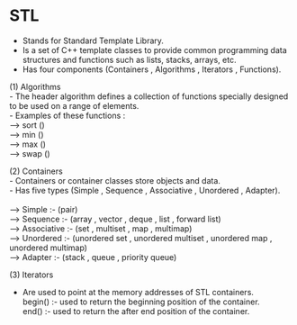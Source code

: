 # STL
 - Stands for Standard Template Library.
 - Is a set of C++ template classes to provide common programming data structures and functions such as lists, stacks, arrays, etc.
 - Has four components (Containers , Algorithms , Iterators , Functions).

 (1) Algorithms <br>
    - The header algorithm defines a collection of functions specially designed to be used on a range of elements.<br>
    - Examples of these functions : <br>
      --> sort ()<br>
      --> min ()<br>
      --> max ()<br>
      --> swap ()<br>
      
  (2) Containers <br>
    - Containers or container classes store objects and data.<br>
    - Has five types (Simple , Sequence , Associative , Unordered , Adapter).<br><br>
      --> Simple :- (pair) <br>
      --> Sequence :- (array , vector , deque , list , forward list)<br>
      --> Associative :- (set , multiset , map , multimap)<br>
      --> Unordered :- (unordered set , unordered multiset , unordered map , unordered multimap)<br>
      --> Adapter :- (stack , queue , priority queue)<br>
      
  (3) Iterators
  - Are used to point at the memory addresses of STL containers. <br>
  begin() :- used to return the beginning position of the container.<br>
  end() :- used to return the after end position of the container.<br>
      
   
    
